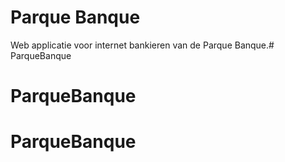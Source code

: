 # Parque Banque

Web applicatie voor internet bankieren van de Parque Banque.# ParqueBanque
# ParqueBanque
# ParqueBanque
